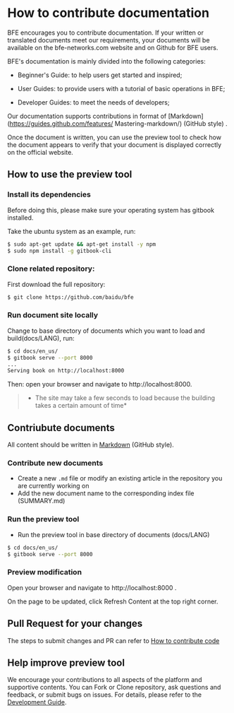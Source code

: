 # How to contribute documentation

BFE encourages you to contribute documentation. If your written or translated documents meet our requirements, your documents will be available on the bfe-networks.com website and on Github for BFE users.

BFE's documentation is mainly divided into the following categories:

- Beginner's Guide: to help users get started and inspired;

- User Guides: to provide users with a tutorial of basic operations in BFE;

- Developer Guides: to meet the needs of developers;

Our documentation supports contributions in format of [Markdown](https://guides.github.com/features/ Mastering-markdown/) (GitHub style) .

Once the document is written, you can use the preview tool to check how the document appears to verify that your document is displayed correctly on the official website.


## How to use the preview tool

### Install its dependencies

Before doing this, please make sure your operating system has gitbook installed.

Take the ubuntu system as an example, run:

```bash
$ sudo apt-get update && apt-get install -y npm
$ sudo npm install -g gitbook-cli
```


### Clone related repository:

First download the full repository:

```bash
$ git clone https://github.com/baidu/bfe
```

### Run document site locally

Change to base directory of documents which you want to load and build(docs/LANG), run:

```bash
$ cd docs/en_us/
$ gitbook serve --port 8000
...
Serving book on http://localhost:8000
```

Then: open your browser and navigate to http://localhost:8000.

>* The site may take a few seconds to load because the building takes a certain amount of time*


## Contriubute documents

All content should be written in [Markdown](https://guides.github.com/features/mastering-markdown/) (GitHub style).


### Contribute new documents

- Create a new `.md` file or modify an existing article in the repository you are currently working on
- Add the new document name to the corresponding index file (SUMMARY.md)

### Run the preview tool

- Run the preview tool in base directory of documents (docs/LANG)

```bash
$ cd docs/en_us/
$ gitbook serve --port 8000
```

### Preview modification

Open your browser and navigate to http://localhost:8000 .

On the page to be updated, click Refresh Content at the top right corner.


## Pull Request for your changes

The steps to submit changes and PR can refer to [How to contribute code](../development/local_dev_guide.md)


## Help improve preview tool

We encourage your contributions to all aspects of the platform and supportive contents. You can Fork or Clone repository, ask questions and feedback, or submit bugs on issues. For details, please refer to the [Development Guide](https://github.com/baidu/bfe/blob/develop/README.md).
